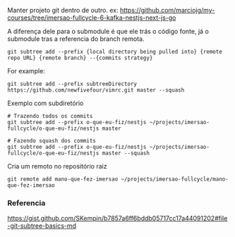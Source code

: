 Manter projeto git dentro de outro. ex: https://github.com/marciojg/my-courses/tree/imersao-fullcycle-6-kafka-nestjs-next-js-go

A diferença dele para o submodule é que ele trás o código fonte, já o submodule tras a referencia do branch remota.

```
git subtree add --prefix {local directory being pulled into} {remote repo URL} {remote branch} --{commits strategy}
```

For example:

```
git subtree add --prefix subtreeDirectory https://github.com/newfivefour/vimrc.git master --squash
```

Exemplo com subdiretório

```
# Trazendo todos os commits
git subtree add --prefix o-que-eu-fiz/nestjs ~/projects/imersao-fullcycle/o-que-eu-fiz/nestjs master

# Fazendo squash dos commits
git subtree add --prefix o-que-eu-fiz/nestjs ~/projects/imersao-fullcycle/o-que-eu-fiz/nestjs master --squash
```

Cria um remoto no repositório raiz

```
git remote add mano-que-fez-imersao ~/projects/imersao-fullcycle/mano-que-fez-imersao
```


### Referencia
https://gist.github.com/SKempin/b7857a6ff6bddb05717cc17a44091202#file-git-subtree-basics-md
